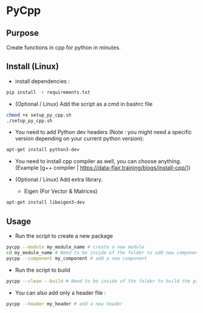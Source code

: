 # PyCpp

## Purpose

Create functions in cpp for python in minutes.

## Install (Linux)

- install dependencies :

```sh
pip install -r requirements.txt
```

- (Optional / Linux) Add the script as a cmd in bashrc file

```sh
chmod +x setup_py_cpp.sh
./setup_py_cpp.sh
```

- You need to add Python dev headers (Note : you might need a specific version depending on your current python version):

```sh
apt-get install python3-dev
```

- You need to install cpp compiler as well, you can choose anything. (Example [g++ compiler | https://data-flair.training/blogs/install-cpp/])

- (Optional / Linux) Add extra library.
  - Eigen (For Vector & Matrices)

```sh
apt-get install libeigen3-dev
```

## Usage

- Run the script to create a new package

```sh
pycpp --module my_module_name # create a new module
cd my_module_name # Need to be inside of the folder to add new component.
pycpp --component my_component # add a new component
```

- Run the script to build

```sh
pycpp --clean --build # Need to be inside of the folder to build the package.
```

- You can also add only a header file :

```sh
pycpp --header my_header # add a new header
```
